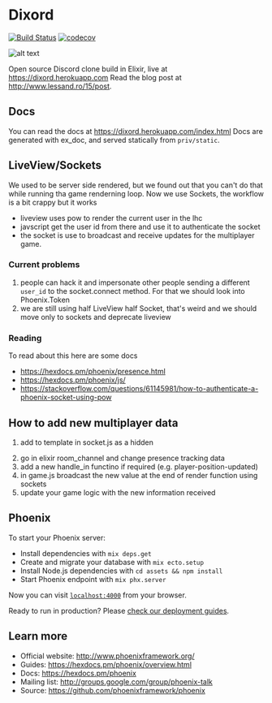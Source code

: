 # Dixord
[![Build Status](https://travis-ci.com/SolbiatiAlessandro/dixord.svg)](https://travis-ci.com/SolbiatiAlessandro/dixord) [![codecov](https://codecov.io/gh/SolbiatiAlessandro/dixord/branch/master/graph/badge.svg)](https://codecov.io/gh/SolbiatiAlessandro/dixord)

![alt text](https://github.com/SolbiatiAlessandro/dixord/blob/master/dixord.png?raw=true)

Open source Discord clone build in Elixir, live at https://dixord.herokuapp.com
Read the blog post at http://www.lessand.ro/15/post.

## Docs

You can read the docs at https://dixord.herokuapp.com/index.html
Docs are generated with ex\_doc, and served statically from `priv/static`.

## LiveView/Sockets

We used to be server side rendered, but we found out that you can't do that while running tha game renderning loop.
Now we use Sockets, the workflow is a bit crappy but it works

- liveview uses pow to render the current user in the lhc
- javscript get the user id from there and use it to authenticate the socket
- the socket is use to broadcast and receive updates for the multiplayer game.

### Current problems 

1) people can hack it and impersonate other people sending a different `user_id` 
to the socket.connect method. For that we should look into Phoenix.Token
2) we are still using half LiveView half Socket, that's weird and we should move only to sockets and deprecate liveview

### Reading
To read about this here are some docs
- https://hexdocs.pm/phoenix/presence.html
- https://hexdocs.pm/phoenix/js/
- https://stackoverflow.com/questions/61145981/how-to-authenticate-a-phoenix-socket-using-pow

## How to add new multiplayer data

1) add to template in socket.js as a hidden <p></p>
2) go in elixir room_channel and change presence tracking data
3) add a new handle_in functino if required (e.g. player-position-updated)
4) in game.js broadcast the new value at the end of render function using sockets
5) update your game logic with the new information received

## Phoenix

To start your Phoenix server:

  * Install dependencies with `mix deps.get`
  * Create and migrate your database with `mix ecto.setup`
  * Install Node.js dependencies with `cd assets && npm install`
  * Start Phoenix endpoint with `mix phx.server`

Now you can visit [`localhost:4000`](http://localhost:4000) from your browser.

Ready to run in production? Please [check our deployment guides](https://hexdocs.pm/phoenix/deployment.html).

## Learn more

  * Official website: http://www.phoenixframework.org/
  * Guides: https://hexdocs.pm/phoenix/overview.html
  * Docs: https://hexdocs.pm/phoenix
  * Mailing list: http://groups.google.com/group/phoenix-talk
  * Source: https://github.com/phoenixframework/phoenix
